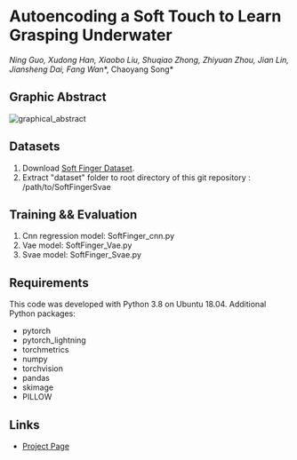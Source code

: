 # Autoencoding a Soft Touch to Learn Grasping Underwater
*Ning Guo, Xudong Han, Xiaobo Liu, Shuqiao Zhong, Zhiyuan Zhou, Jian Lin, Jiansheng Dai, Fang Wan**, Chaoyang Song*


## Graphic Abstract
![graphical_abstract](https://github.com/bionicdl-sustech/AmphibiousSoftFinger/assets/42087775/6b8aeedf-3895-4105-977d-6d2db1ae758d)


## Datasets

1. Download [Soft Finger Dataset](https://drive.google.com/file/d/19CmZHYsDnuvNeUjVXZHiOqFZsTBYsM9z/view?usp=sharing). 
2. Extract "dataset" folder to root directory of this git repository : /path/to/SoftFingerSvae


## Training && Evaluation

1. Cnn regression model: SoftFinger_cnn.py
2. Vae model: SoftFinger_Vae.py
3. Svae model: SoftFinger_Svae.py


## Requirements

This code was developed with Python 3.8 on Ubuntu 18.04.  Additional Python packages:

- pytorch
- pytorch_lightning
- torchmetrics
- numpy
- torchvision
- pandas
- skimage
- PILLOW


## Links

- [Project Page](https://gabriel-ning.github.io/research/softfingerlearning/)

